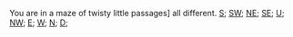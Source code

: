 You are in a maze of twisty little passages] all different.
[S](./diff1);
[SW](./diff2);
[NE](./diff3);
[SE](./diff4);
[U](./diff5);
[NW](./diff6);
[E](./diff7);
[W](./diff8);
[N](./diff9);
[D](./wlong);
